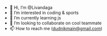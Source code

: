 - 👋 Hi, I’m @Livandaga
- 👀 I’m interested in coding & sports
- 🌱 I’m currently learning js
- 💞️ I’m looking to collaborate on cool teammate
- 📫 How to reach me (dudnikmain@gmail.com)

<!---
Livandaga/Livandaga is a ✨ special ✨ repository because its `README.md` (this file) appears on your GitHub profile.
You can click the Preview link to take a look at your changes.
--->
